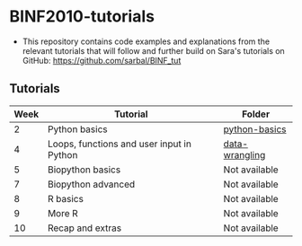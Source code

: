 # BINF2010-tutorials

- This repository contains code examples and explanations from the relevant tutorials that will follow and further build on Sara's tutorials on GitHub: https://github.com/sarbal/BINF_tut

## Tutorials

| Week | Tutorial  | Folder |
| ------------- | ------------- | ------------- |
| 2  | Python basics  | [python-basics](/python-basics/) |
| 4  | Loops, functions and user input in Python | [data-wrangling](/data-wrangling/) |
| 5  | Biopython basics  | Not available |
| 7  | Biopython advanced  | Not available |
| 8  | R basics  | Not available |
| 9  | More R  | Not available |
| 10 | Recap and extras  | Not available |